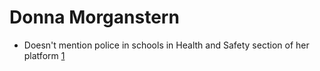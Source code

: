 # Donna Morganstern

- Doesn't mention police in schools in Health and Safety section of her platform [1]

[1]: http://www.donnamorganstern.com/
